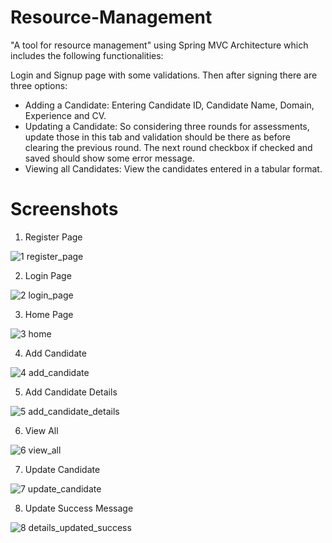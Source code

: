 # Resource-Management

"A tool for resource management" using Spring MVC Architecture which includes the following functionalities:

Login and Signup page with some validations.
Then after signing there are three options: 
  - Adding a Candidate: Entering Candidate ID, Candidate Name, Domain, Experience and CV.
  - Updating a Candidate: So considering three rounds for assessments, update those in this tab and validation should be there as before clearing the previous round. The next round checkbox if checked and saved should show some error message.
  - Viewing all Candidates: View the candidates entered in a tabular format.

# Screenshots

1. Register Page

![1  register_page](https://user-images.githubusercontent.com/68411618/151911263-1ab2e3ef-72d3-4c68-a2f7-856531c42e69.JPG)

2. Login Page

![2  login_page](https://user-images.githubusercontent.com/68411618/151911398-a3a81f8c-ecf8-4e1d-8a31-5902ad546d3b.JPG)

3. Home Page

![3  home](https://user-images.githubusercontent.com/68411618/151911410-f4418301-d21c-48af-b814-8b2c04f9623f.JPG)

4. Add Candidate

![4  add_candidate](https://user-images.githubusercontent.com/68411618/151911433-90ef335a-b572-4336-a0dc-0b90897b17d3.JPG)

5. Add Candidate Details

![5  add_candidate_details](https://user-images.githubusercontent.com/68411618/151911434-bf73079f-9046-4789-b88a-097434c50f21.JPG)

6. View All

![6  view_all](https://user-images.githubusercontent.com/68411618/151911440-2c91bf1a-0de5-4111-8b52-eccf621b281f.JPG)

7. Update Candidate

![7  update_candidate](https://user-images.githubusercontent.com/68411618/151911443-f2731d2e-a605-4c18-b055-0f1b623fa8fe.JPG)

8. Update Success Message

![8  details_updated_success](https://user-images.githubusercontent.com/68411618/151911447-e9af307b-a232-49b9-ba8d-7043fde7a779.JPG)
